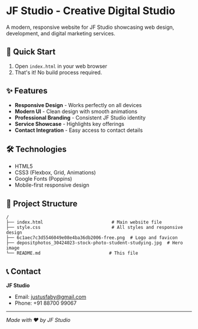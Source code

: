 # JF Studio - Creative Digital Studio

A modern, responsive website for JF Studio showcasing web design, development, and digital marketing services.

## 🚀 Quick Start

1. Open `index.html` in your web browser
2. That's it! No build process required.

## ✨ Features

- **Responsive Design** - Works perfectly on all devices
- **Modern UI** - Clean design with smooth animations
- **Professional Branding** - Consistent JF Studio identity
- **Service Showcase** - Highlights key offerings
- **Contact Integration** - Easy access to contact details

## 🛠️ Technologies

- HTML5
- CSS3 (Flexbox, Grid, Animations)
- Google Fonts (Poppins)
- Mobile-first responsive design

## 📁 Project Structure

```
/
├── index.html                          # Main website file
├── style.css                           # All styles and responsive design
├── 6c1aec7c3d5546049e08e4ba36db2006-free.png  # Logo and favicon
├── depositphotos_30424023-stock-photo-student-studying.jpg  # Hero image
└── README.md                          # This file
```

## 📞 Contact

**JF Studio**
- Email: justusfaby@gmail.com
- Phone: +91 88700 99067

---

*Made with ❤️ by JF Studio*

